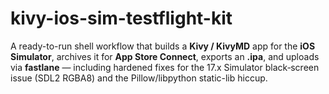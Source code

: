 # kivy-ios-sim-testflight-kit
A ready-to-run shell workflow that builds a **Kivy / KivyMD** app for the **iOS Simulator**, archives it for **App Store Connect**, exports an **.ipa**, and uploads via **fastlane** — including hardened fixes for the 17.x Simulator black‑screen issue (SDL2 RGBA8) and the Pillow/libpython static-lib hiccup.
